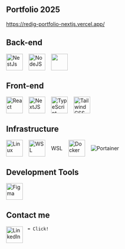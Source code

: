 ## Portfolio 2025

<a href="https://redig-portfolio-nextjs.vercel.app/" target="_blank" rel="noopener noreferrer">https://redig-portfolio-nextjs.vercel.app/</a>

## Back-end

<div style="display: flex; align-items: center; gap: 16px;">
  <img alt="NestJs" width="45x" src="https://cdn.jsdelivr.net/gh/devicons/devicon@latest/icons/nestjs/nestjs-original.svg" />

  <img alt="NodeJS" width="45x" src="https://cdn.jsdelivr.net/gh/devicons/devicon/icons/nodejs/nodejs-original.svg" />

  <img width="45x" src="https://cdn.jsdelivr.net/gh/devicons/devicon@latest/icons/prisma/prisma-original.svg" />
</div>

## Front-end

<div style="display: flex; align-items: center; gap: 16px;">
  <img alt="React" width="45x" src="https://cdn.jsdelivr.net/gh/devicons/devicon/icons/react/react-original.svg" />

  <img alt="NextJS" width="45x" src="https://cdn.jsdelivr.net/gh/devicons/devicon@latest/icons/nextjs/nextjs-original.svg" />

  <img alt="TypeScript" width="45x" src="https://cdn.jsdelivr.net/gh/devicons/devicon/icons/typescript/typescript-plain.svg" />

  <img alt="TailwindCSS" width="45x" src="https://cdn.jsdelivr.net/gh/devicons/devicon@latest/icons/tailwindcss/tailwindcss-original.svg" />
</div>

## Infrastructure

<div style="display: flex; align-items: center; gap: 16px;">
  <img alt="Linux" width="45x" src="https://cdn.jsdelivr.net/gh/devicons/devicon/icons/linux/linux-original.svg" />

  <div style="display: flex; align-items: center; gap: 16px;">
    <img alt="WSL" width="45x" src="https://cdn.jsdelivr.net/gh/devicons/devicon@latest/icons/windows11/windows11-original.svg" />
  WSL
  </div>

  <img alt="Docker" width="45x" src="https://cdn.jsdelivr.net/gh/devicons/devicon@latest/icons/docker/docker-plain.svg" />

  <img alt="Portainer" src="https://cdn.jsdelivr.net/gh/devicons/devicon@latest/icons/portainer/portainer-original-wordmark.svg" />
          
</div>

## Development Tools

<div style="display: flex; align-items: center; gap: 16px;">
  <img alt="Figma" width="45px" src="https://cdn.jsdelivr.net/gh/devicons/devicon@latest/icons/figma/figma-original.svg" />
</div>

## Contact me

`⬅️ Click!`
<a href="https://www.linkedin.com/in/luiz-redig-072936234" target="_blank" rel="noopener noreferrer">
<img
    align="left"
    alt="LinkedIn"
    width="45x"
    style="padding-right:10px;"
    src="https://cdn.jsdelivr.net/gh/devicons/devicon@latest/icons/linkedin/linkedin-original.svg"
  />
</a>
